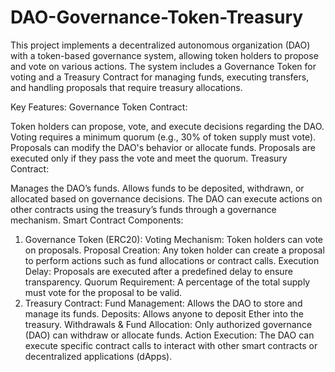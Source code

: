 # DAO-Governance-Token-Treasury
This project implements a decentralized autonomous organization (DAO) with a token-based governance system, allowing token holders to propose and vote on various actions. The system includes a Governance Token for voting and a Treasury Contract for managing funds, executing transfers, and handling proposals that require treasury allocations.

Key Features:
Governance Token Contract:

Token holders can propose, vote, and execute decisions regarding the DAO.
Voting requires a minimum quorum (e.g., 30% of token supply must vote).
Proposals can modify the DAO's behavior or allocate funds.
Proposals are executed only if they pass the vote and meet the quorum.
Treasury Contract:

Manages the DAO’s funds.
Allows funds to be deposited, withdrawn, or allocated based on governance decisions.
The DAO can execute actions on other contracts using the treasury’s funds through a governance mechanism.
Smart Contract Components:
1. Governance Token (ERC20):
Voting Mechanism: Token holders can vote on proposals.
Proposal Creation: Any token holder can create a proposal to perform actions such as fund allocations or contract calls.
Execution Delay: Proposals are executed after a predefined delay to ensure transparency.
Quorum Requirement: A percentage of the total supply must vote for the proposal to be valid.
2. Treasury Contract:
Fund Management: Allows the DAO to store and manage its funds.
Deposits: Allows anyone to deposit Ether into the treasury.
Withdrawals & Fund Allocation: Only authorized governance (DAO) can withdraw or allocate funds.
Action Execution: The DAO can execute specific contract calls to interact with other smart contracts or decentralized applications (dApps).
